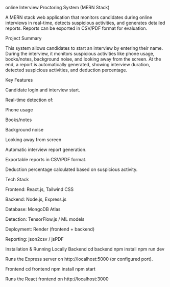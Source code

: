online Interview Proctoring System (MERN Stack)

A MERN stack web application that monitors candidates during online interviews in real-time, detects suspicious activities, and generates detailed reports. Reports can be exported in CSV/PDF format for evaluation.

Project Summary

This system allows candidates to start an interview by entering their name. During the interview, it monitors suspicious activities like phone usage, books/notes, background noise, and looking away from the screen. At the end, a report is automatically generated, showing interview duration, detected suspicious activities, and deduction percentage.

Key Features

Candidate login and interview start.

Real-time detection of:

Phone usage

Books/notes

Background noise

Looking away from screen

Automatic interview report generation.

Exportable reports in CSV/PDF format.

Deduction percentage calculated based on suspicious activity.

Tech Stack

Frontend: React.js, Tailwind CSS

Backend: Node.js, Express.js

Database: MongoDB Atlas

Detection: TensorFlow.js / ML models

Deployment: Render (frontend + backend)

Reporting: json2csv / jsPDF

Installation & Running Locally
Backend
cd backend
npm install
npm run dev


Runs the Express server on http://localhost:5000 (or configured port).

Frontend
cd frontend
npm install
npm start


Runs the React frontend on http://localhost:3000
